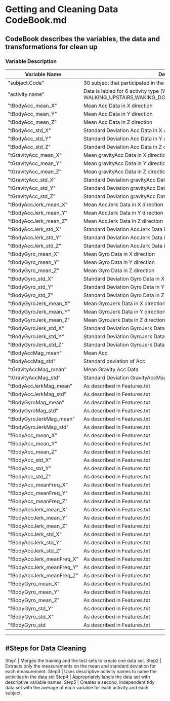 Getting and Cleaning Data CodeBook.md
=====================================

CodeBook describes the variables, the data and transformations for clean up
---------------------------------------------------------------------------

### Variable Description 
Variable Name			    |		Description
----------------------------|--------------------------------------------------------------------------------------------------
"subject.Code"				|		30 subject that participated in the experiment 	
"activity.name"			|		Data is labled for 6 activity type (WALKING, WALKING_UPSTAIRS,WAKING_DOWNSTAIRS,SITTING,STANDING,LAYING)
"tBodyAcc_mean_X"			|		Mean Acc Data in X direction 
"tBodyAcc_mean_Y"			|		Mean Acc Data in Y direction 
"tBodyAcc_mean_Z" 			|		Mean Acc Data in Z direction 
"tBodyAcc_std_X"			|		Standard Deviation  Acc Data in X direction 
"tBodyAcc_std_Y"			|		Standard Deviation  Acc Data in Y direction 
"tBodyAcc_std_Z"		 	|		Standard Deviation  Acc Data in Z direction 
"tGravityAcc_mean_X"    	|		Mean gravityAcc Data in X direction  
"tGravityAcc_mean_Y"    	|		Mean gravityAcc Data in Y direction 
"tGravityAcc_mean_Z"    	|		Mean gravityAcc Data in Z direction 
"tGravityAcc_std_X"     	|	    Standard Deviation  gravityAcc Data in X direction 
"tGravityAcc_std_Y"     	|		Standard Deviation  gravityAcc Data in Y direction 
"tGravityAcc_std_Z"     	|		Standard Deviation  gravityAcc Data in Z direction 
"tBodyAccJerk_mean_X"		|		Mean AccJerk Data in X direction 
"tBodyAccJerk_mean_Y"   	|		Mean AccJerk Data in Y direction 
"tBodyAccJerk_mean_Z"   	|		Mean AccJerk Data in Z direction 
"tBodyAccJerk_std_X"    	|		Standard Deviation  AccJerk Data in X direction 
"tBodyAccJerk_std_Y"    	|		Standard Deviation  AccJerk Data in Y direction 
"tBodyAccJerk_std_Z"    	|		Standard Deviation  AccJerk Data in Z direction 
"tBodyGyro_mean_X"      	|		Mean Gyro Data in X direction  
"tBodyGyro_mean_Y"      	|		Mean Gyro Data in Y direction 
"tBodyGyro_mean_Z"      	|		Mean Gyro Data in Z direction 
"tBodyGyro_std_X"       	|		Standard Deviation  Gyro Data in X direction 
"tBodyGyro_std_Y"       	|		Standard Deviation  Gyro Data in Y direction 
"tBodyGyro_std_Z"       	|		Standard Deviation  Gyro Data in Z direction 
"tBodyGyroJerk_mean_X"		|		Mean GyroJerk Data in X direction 
"tBodyGyroJerk_mean_Y"  	|		Mean GyroJerk Data in Y direction 
"tBodyGyroJerk_mean_Z"  	|		Mean GyroJerk Data in Z direction 
"tBodyGyroJerk_std_X"   	|		Standard Deviation  GyroJerk Data in X direction 
"tBodyGyroJerk_std_Y"   	|		Standard Deviation  GyroJerk Data in Y direction 
"tBodyGyroJerk_std_Z"   	|		Standard Deviation  GyroJerk Data in Z direction 
"tBodyAccMag_mean"      	|		Mean Acc
"tBodyAccMag_std"       	|		Standard deviation of Acc 
"tGravityAccMag_mean"   	|		Mean Gravity Acc Data 
"tGravityAccMag_std"    	|		Standard Deviation  GravityAccMag Data 
"tBodyAccJerkMag_mean"  	|		As described in Features.txt
"tBodyAccJerkMag_std"   	|	    As described in Features.txt
"tBodyGyroMag_mean"        |       As described in Features.txt
"tBodyGyroMag_std"         |       As described in Features.txt
"tBodyGyroJerkMag_mean"    |       As described in Features.txt
"tBodyGyroJerkMag_std"     |       As described in Features.txt
"fBodyAcc_mean_X"          |       As described in Features.txt
"fBodyAcc_mean_Y"          |       As described in Features.txt
"fBodyAcc_mean_Z"          |       As described in Features.txt
"fBodyAcc_std_X"           |       As described in Features.txt
"fBodyAcc_std_Y"           |       As described in Features.txt
"fBodyAcc_std_Z"           |       As described in Features.txt
"fBodyAcc_meanFreq_X"      |       As described in Features.txt
"fBodyAcc_meanFreq_Y"      |       As described in Features.txt
"fBodyAcc_meanFreq_Z"      |       As described in Features.txt
"fBodyAccJerk_mean_X"      |       As described in Features.txt
"fBodyAccJerk_mean_Y"      |       As described in Features.txt
"fBodyAccJerk_mean_Z"      |       As described in Features.txt
"fBodyAccJerk_std_X"       |       As described in Features.txt
"fBodyAccJerk_std_Y"       |       As described in Features.txt
"fBodyAccJerk_std_Z"       |       As described in Features.txt
"fBodyAccJerk_meanFreq_X"	|       As described in Features.txt
"fBodyAccJerk_meanFreq_Y"  |       As described in Features.txt
"fBodyAccJerk_meanFreq_Z"  |       As described in Features.txt
"fBodyGyro_mean_X"         |       As described in Features.txt
"fBodyGyro_mean_Y"         |       As described in Features.txt
"fBodyGyro_mean_Z"         |       As described in Features.txt
"fBodyGyro_std_Y"          |       As described in Features.txt
"fBodyGyro_std_X"          |       As described in Features.txt
"fBodyGyro_std             |       As described in Features.txt 
------------------------------------------------------------------------------------------------
#Steps for Data Cleaning 
------------------------------------------------------------------------------------------------
Step1 | Merges the training and the test sets to create one data set.
Step2 | Extracts only the measurements on the mean and standard deviation for each measurement. 
Step3 | Uses descriptive activity names to name the activities in the data set
Step4 | Appropriately labels the data set with descriptive variable names. 
Step5 | Creates a second, independent tidy data set with the average of each variable for each activity and each subject. 
